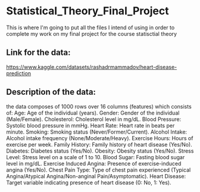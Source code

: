 # Statistical_Theory_Final_Project
This is where I'm going to put all the files I intend of using in order to complete my work on my final project for the course statisctial theory

## Link for the data:
https://www.kaggle.com/datasets/rashadrmammadov/heart-disease-prediction

## Description of the data:
the data composes of 1000 rows over 16 columns (features) which consists of: 
Age: Age of the individual (years).
Gender: Gender of the individual (Male/Female).
Cholesterol: Cholesterol level in mg/dL.
Blood Pressure: Systolic blood pressure in mmHg.
Heart Rate: Heart rate in beats per minute.
Smoking: Smoking status (Never/Former/Current).
Alcohol Intake: Alcohol intake frequency (None/Moderate/Heavy).
Exercise Hours: Hours of exercise per week.
Family History: Family history of heart disease (Yes/No).
Diabetes: Diabetes status (Yes/No).
Obesity: Obesity status (Yes/No).
Stress Level: Stress level on a scale of 1 to 10.
Blood Sugar: Fasting blood sugar level in mg/dL.
Exercise Induced Angina: Presence of exercise-induced angina (Yes/No).
Chest Pain Type: Type of chest pain experienced (Typical Angina/Atypical Angina/Non-anginal Pain/Asymptomatic).
Heart Disease: Target variable indicating presence of heart disease (0: No, 1: Yes).


